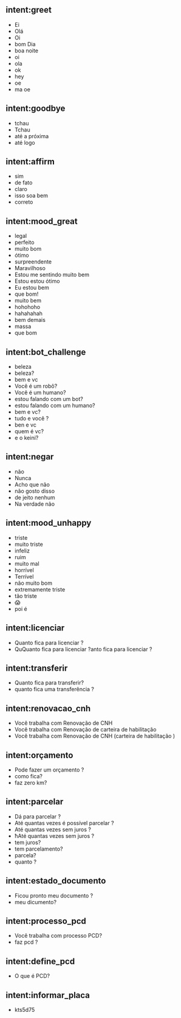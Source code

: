 ## intent:greet
- Ei
- Olá
- Oi
- bom Dia
- boa noite
- oi
- ola
- ok
- hey
- oe
- ma oe

## intent:goodbye
- tchau
- Tchau
- até a próxima
- até logo

## intent:affirm
- sim
- de fato
- claro
- isso soa bem
- correto

## intent:mood_great
- legal
- perfeito
- muito bom
- ótimo
- surpreendente
- Maravilhoso
- Estou me sentindo muito bem
- Estou estou ótimo
- Eu estou bem
- que bom!
- muito bem
- hohohoho
- hahahahah
- bem demais
- massa
- que bom

## intent:bot_challenge
- beleza
- beleza?
- bem e vc
- Você é um robô?
- Você é um humano?
- estou falando com um bot?
- estou falando com um humano?
- bem e vc?
- tudo e você ?
- ben e vc
- quem é vc?
- e o keini?

## intent:negar
- não
- Nunca
- Acho que não
- não gosto disso
- de jeito nenhum
- Na verdade não

## intent:mood_unhappy
- triste
- muito triste
- infeliz
- ruim
- muito mal
- horrível
- Terrível
- não muito bom
- extremamente triste
- tão triste
- 😱
- poi é

## intent:licenciar
- Quanto fica para licenciar ?
- QuQuanto fica para licenciar ?anto fica para licenciar ?

## intent:transferir
- Quanto fica para transferir?
- quanto fica uma transferência ?

## intent:renovacao_cnh
- Você trabalha com Renovação de CNH
- Você trabalha com Renovação de  carteira de habilitação
- Você trabalha com Renovação de CNH (carteira de habilitação )

## intent:orçamento
- Pode fazer um orçamento ?
- como fica?
- faz zero km?

## intent:parcelar
- Dá para parcelar ?
- Até quantas vezes é possível parcelar ?
- Até quantas vezes sem juros ?
- ħAté quantas vezes sem juros ?
- tem juros?
- tem parcelamento?
- parcela?
- quanto ?

## intent:estado_documento
- Ficou pronto meu documento ?
- meu  dicumento?

## intent:processo_pcd
- Você trabalha com processo PCD?
- faz pcd ?

## intent:define_pcd
- O que é PCD?

## intent:informar_placa
- kts5d75
